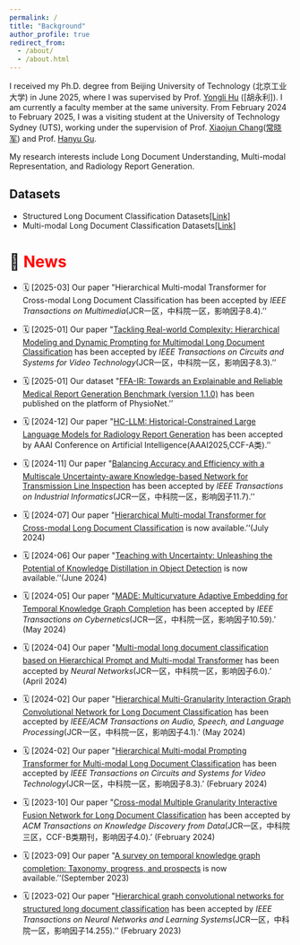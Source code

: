 ```yaml
---
permalink: /
title: "Background"
author_profile: true
redirect_from: 
  - /about/
  - /about.html
---
```

I received my Ph.D. degree from Beijing University of Technology (北京工业大学) in June 2025, where I was supervised by Prof. [Yongli Hu](https://ieeexplore.ieee.org/author/37420507000) ([胡永利]). I am currently a faculty member at the same university. From February 2024 to February 2025, I was a visiting student at the University of Technology Sydney (UTS), working under the supervision of Prof. [Xiaojun Chang](https://ieeexplore.ieee.org/author/37085779024)([常晓军](https://www.xiaojun.ai/)) and Prof. [Hanyu Gu](https://profiles.uts.edu.au/Hanyu.Gu).

My research interests include Long Document Understanding, Multi-modal Representation, and Radiology Report Generation.

## Datasets
- Structured Long Document Classification Datasets[[Link]](https://drive.google.com/drive/folders/1GAQJ0oWRObOuFIbTeVE8vFI0zBkRG1pa)
- Multi-modal Long Document Classification Datasets[[Link]](https://drive.google.com/drive/folders/1759nBGt7J0ZkUK8-jSbAys9_SANQVC-E)

# 📢 <span style="color:red;">News</span>

* 🗓️ [2025-03] Our paper "Hierarchical Multi-modal Transformer for Cross-modal Long Document Classification has been accepted by *IEEE Transactions on Multimedia*(JCR一区，中科院一区，影响因子8.4).’’
  
* 🗓️ [2025-01] Our paper "[Tackling Real-world Complexity: Hierarchical Modeling and Dynamic Prompting for Multimodal Long Document Classification](https://ieeexplore.ieee.org/document/10869505) has been accepted by *IEEE Transactions on Circuits and Systems for Video Technology*(JCR一区，中科院一区，影响因子8.3).’’
  
* 🗓️ [2025-01] Our dataset "[FFA-IR: Towards an Explainable and Reliable Medical Report Generation Benchmark (version 1.1.0)](https://physionet.org/content/ffa-ir-medical-report/1.1.0/) has been published on the platform of PhysioNet.’’

* 🗓️ [2024-12] Our paper "[HC-LLM: Historical-Constrained Large Language Models for Radiology Report Generation](https://arxiv.org/pdf/2412.11070) has been accepted by AAAI Conference on Artificial Intelligence(AAAI2025,CCF-A类).’’

* 🗓️ [2024-11] Our paper "[Balancing Accuracy and Efficiency with a Multiscale Uncertainty-aware Knowledge-based Network for Transmission Line Inspection](https://ieeexplore.ieee.org/abstract/document/10841846) has been accepted by *IEEE Transactions on Industrial Informatics*(JCR一区，中科院一区，影响因子11.7).’’

* 🗓️ [2024-07]  Our paper "[Hierarchical Multi-modal Transformer for Cross-modal Long Document Classification](https://arxiv.org/abs/2407.10105) is now available.’’(July 2024)
  
* 🗓️ [2024-06]  Our paper "[Teaching with Uncertainty: Unleashing the Potential of Knowledge Distillation in Object Detection](https://arxiv.org/pdf/2406.06999) is now available.’’(June 2024)
  
* 🗓️ [2024-05]  Our paper "[MADE: Multicurvature Adaptive Embedding for Temporal Knowledge Graph Completion](https://example.com/paper2) has been accepted by *IEEE Transactions on Cybernetics*(JCR一区，中科院一区，影响因子10.59).’ (May 2024)

* 🗓️ [2024-04]  Our paper "[Multi-modal long document classification based on Hierarchical Prompt and Multi-modal Transformer](https://www.sciencedirect.com/science/article/pii/S0893608024002466) has been accepted by *Neural Networks*(JCR一区，中科院一区，影响因子6.0).’ (April 2024)
  
* 🗓️ [2024-02]  Our paper "[Hierarchical Multi-Granularity Interaction Graph Convolutional Network for Long Document Classification](https://ieeexplore.ieee.org/abstract/document/10452857) has been accepted by *IEEE/ACM Transactions on Audio, Speech, and Language Processing*(JCR一区，中科院一区，影响因子4.1).’ (May 2024)

* 🗓️ [2024-02]  Our paper "[Hierarchical Multi-modal Prompting Transformer for Multi-modal Long Document Classification](https://ieeexplore.ieee.org/abstract/document/10439279) has been accepted by *IEEE Transactions on Circuits and Systems for Video Technology*(JCR一区，中科院一区，影响因子8.3).’ (February 2024)

* 🗓️ [2023-10]  Our paper "[Cross-modal Multiple Granularity Interactive Fusion Network for Long Document Classification](https://d1wqtxts1xzle7.cloudfront.net/112796084/3631711-libre.pdf?1711536370=&response-content-disposition=inline%3B+filename%3DCross_Modal_Multiple_Granularity_Interac.pdf&Expires=1720709336&Signature=eO-TGsAWvuJIF~YccOZndw22qYfn2zwAmRFjBljMWX~jmWGY71~gI0yEdRjoB5dBEceBcorLNnHw8R2qiJfRxzPXu3KiB-pi4iIpjdp4qdY8e6p3dLnb4erviNjdx1e9BTaqdVWDso1K4jlX7bxdD2LxvRoziZoBl9ZPsZLw9~weEs2DUMFBlI~S1pltmOYqRkIbdzrnxcnGnusTxKQ0f8NO7c~MTcXmLsl-oat~WLQ0CuzdxxLD8RwC5zjOrHfM4dOlxeDvO0cGRREbImkmAHxxy4OZl7Y9PVkYsRauGoNqP0KHRTtDAHCKFDrsWXwNU1YVvU8YjZFh0YBQYadEvQ__&Key-Pair-Id=APKAJLOHF5GGSLRBV4ZA) has been accepted by *ACM Transactions on Knowledge Discovery from Data*(JCR一区，中科院三区，CCF-B类期刊，影响因子4.0).’ (February 2024)

* 🗓️ [2023-09]  Our paper "[A survey on temporal knowledge graph completion: Taxonomy, progress, and prospects](https://arxiv.org/abs/2308.02457) is now available.’’(September 2023)

* 🗓️ [2023-02]  Our paper "[Hierarchical graph convolutional networks for structured long document classification](https://drive.google.com/file/d/1iI7P9i6yexFjBFh7jndTY_DDv1xgeq1Q/view) has been accepted by *IEEE Transactions on Neural Networks and Learning Systems*(JCR一区，中科院一区，影响因子14.255).’’ (February 2023)

